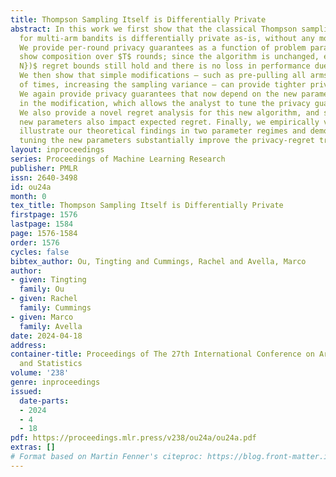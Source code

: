 ```yaml
---
title: Thompson Sampling Itself is Differentially Private
abstract: In this work we first show that the classical Thompson sampling algorithm
  for multi-arm bandits is differentially private as-is, without any modification.
  We provide per-round privacy guarantees as a function of problem parameters and
  show composition over $T$ rounds; since the algorithm is unchanged, existing $O(\sqrt{NT\log
  N})$ regret bounds still hold and there is no loss in performance due to privacy.
  We then show that simple modifications – such as pre-pulling all arms a fixed number
  of times, increasing the sampling variance – can provide tighter privacy guarantees.
  We again provide privacy guarantees that now depend on the new parameters introduced
  in the modification, which allows the analyst to tune the privacy guarantee as desired.
  We also provide a novel regret analysis for this new algorithm, and show how the
  new parameters also impact expected regret. Finally, we empirically validate and
  illustrate our theoretical findings in two parameter regimes and demonstrate that
  tuning the new parameters substantially improve the privacy-regret tradeoff.
layout: inproceedings
series: Proceedings of Machine Learning Research
publisher: PMLR
issn: 2640-3498
id: ou24a
month: 0
tex_title: Thompson Sampling Itself is Differentially Private
firstpage: 1576
lastpage: 1584
page: 1576-1584
order: 1576
cycles: false
bibtex_author: Ou, Tingting and Cummings, Rachel and Avella, Marco
author:
- given: Tingting
  family: Ou
- given: Rachel
  family: Cummings
- given: Marco
  family: Avella
date: 2024-04-18
address:
container-title: Proceedings of The 27th International Conference on Artificial Intelligence
  and Statistics
volume: '238'
genre: inproceedings
issued:
  date-parts:
  - 2024
  - 4
  - 18
pdf: https://proceedings.mlr.press/v238/ou24a/ou24a.pdf
extras: []
# Format based on Martin Fenner's citeproc: https://blog.front-matter.io/posts/citeproc-yaml-for-bibliographies/
---
```

